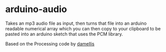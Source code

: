 # arduino-audio
Takes an mp3 audio file as input, then turns that file into an arduino readable numerical array which you can then copy to your clipboard to be pasted into an arduino sketch that uses the PCM library.

Based on the Processing code by [damellis](https://github.com/damellis/EncodeAudio)
